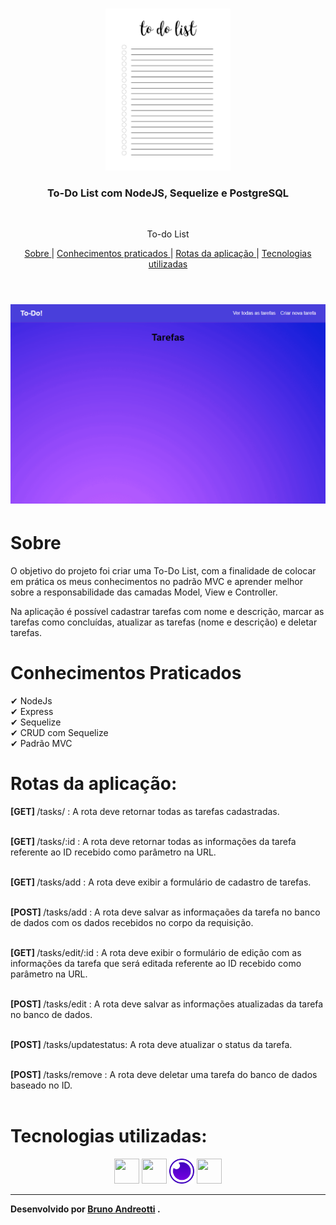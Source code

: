 <br />
<p align="center">
    <img src="./readme/images.png" alt="Logo" width="200">

  <h3 align="center">To-Do List com NodeJS, Sequelize e PostgreSQL</h3>
 <br />
  <p align="center">
     To-do List
      <p align="center">
  <a href="#sobre"> Sobre </a> |
  <a href="#conhecimentos-praticados"> Conhecimentos praticados </a> |
  <a href="#rotas-da-aplicação"> Rotas da aplicação </a> |
  <a href="#tecnologias-utilizadas"> Tecnologias utilizadas </a>      
       <br />
    <br />
    <h1 align="center">
    <img src="./readme/cadastro.gif" alt="gif-readme">
 </h1>
  </p>
</p>


# Sobre
O objetivo do projeto foi criar uma To-Do List, com a finalidade de colocar em prática os meus conhecimentos no padrão MVC e aprender melhor sobre a responsabilidade das camadas Model, View e Controller.

Na aplicação é possível cadastrar tarefas com nome e descrição, marcar as tarefas como concluídas, atualizar as tarefas (nome e descrição) e deletar tarefas.

# Conhecimentos Praticados
✔ NodeJs <br>
✔ Express <br>
✔ Sequelize <br>
✔ CRUD com Sequelize <br>
✔ Padrão MVC

# Rotas da aplicação:
<b>[GET] </b> /tasks/ : A rota deve retornar todas as tarefas cadastradas.<br><br>

<b> [GET] </b> /tasks/:id : A rota deve retornar todas as informações da tarefa referente ao ID recebido como parâmetro na URL.<br><br>

<b>[GET] </b> /tasks/add : A rota deve exibir a formulário de cadastro de tarefas.<br><br>

<b>[POST] </b> /tasks/add : A rota deve salvar as informaçaões da tarefa no banco de dados com os dados recebidos no corpo da requisição.<br><br>

<b>[GET] </b> /tasks/edit/:id : A rota deve exibir o formulário de edição com as informações da tarefa que será editada referente ao ID recebido como parâmetro na URL.<br><br>

<b>[POST] </b> /tasks/edit : A rota deve salvar as informações atualizadas da tarefa no banco de dados.<br><br>

<b>[POST] </b> /tasks/updatestatus: A rota deve atualizar o status da tarefa.<br><br>

<b>[POST] </b> /tasks/remove : A rota deve deletar uma tarefa do banco de dados baseado no ID.<br><br>


# Tecnologias utilizadas: 
<p align="center">
<a href="https://nodejs.org/en/"><img src="https://cdn.jsdelivr.net/gh/devicons/devicon/icons/nodejs/nodejs-original.svg" height="40" width="40" /></a> <a href="https://expressjs.com/pt-br/"><img src="https://cdn.jsdelivr.net/gh/devicons/devicon/icons/express/express-original-wordmark.svg" height="40" width="40" /></a> <a href="https://insomnia.rest/download"><img src="https://raw.githubusercontent.com/brunoandreotti/biblioteca-backend/79c23c6a4bdd0bc6cb95463ee47741f2226cb0b1/readme/insomnia.svg" height="40" width="40" /></a> <a href="https://sequelize.org"><img src="https://cdn.jsdelivr.net/gh/devicons/devicon/icons/sequelize/sequelize-original.svg" height="40" width="40" /></a>
</p>



---
**Desenvolvido por <a href="https://www.linkedin.com/in/bruno-andreotti/">Bruno Andreotti</a> .** 
